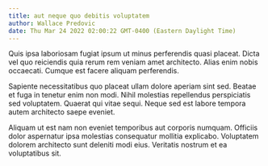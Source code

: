 ```yaml
---
title: aut neque quo debitis voluptatem
author: Wallace Predovic
date: Thu Mar 24 2022 02:00:22 GMT-0400 (Eastern Daylight Time)
---
```

Quis ipsa laboriosam fugiat ipsum ut minus perferendis quasi placeat. Dicta vel quo reiciendis quia rerum rem veniam amet architecto. Alias enim nobis occaecati. Cumque est facere aliquam perferendis.

 Sapiente necessitatibus quo placeat ullam dolore aperiam sint sed. Beatae et fuga in tenetur enim non modi. Nihil molestias repellendus perspiciatis sed voluptatem. Quaerat qui vitae sequi. Neque sed est labore tempora autem architecto saepe eveniet.

 Aliquam ut est nam non eveniet temporibus aut corporis numquam. Officiis dolor aspernatur ipsa molestias consequatur mollitia explicabo. Voluptatem dolorem architecto sunt deleniti modi eius. Veritatis nostrum et ea voluptatibus sit.